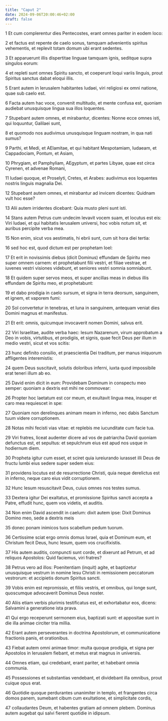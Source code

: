 ```yaml
---
title: "Caput 2"
date: 2024-09-06T20:00:46+02:00
draft: false
---
```



1 Et cum complerentur dies Pentecostes, erant omnes pariter in eodem loco:

2 et factus est repente de caelo sonus, tamquam advenientis spiritus vehementis, et replevit totam domum ubi erant sedentes.

3 Et apparuerunt illis dispertitae linguae tamquam ignis, seditque supra singulos eorum:

4 et repleti sunt omnes Spiritu sancto, et coeperunt loqui variis linguis, prout Spiritus sanctus dabat eloqui illis.

5 Erant autem in Ierusalem habitantes Iudaei, viri religiosi ex omni natione, quae sub caelo est.

6 Facta autem hac voce, convenit multitudo, et mente confusa est, quoniam audiebat unusquisque lingua sua illos loquentes.

7 Stupebant autem omnes, et mirabantur, dicentes: Nonne ecce omnes isti, qui loquuntur, Galilaei sunt,

8 et quomodo nos audivimus unusquisque linguam nostram, in qua nati sumus?

9 Parthi, et Medi, et AElamitae, et qui habitant Mespotamiam, Iudaeam, et Cappadociam, Pontum, et Asiam,

10 Phrygiam, et Pamphyliam, AEgyptum, et partes Libyae, quae est circa Cyrenen, et advenae Romani,

11 Iudaei quoque, et Proselyti, Cretes, et Arabes: audivimus eos loquentes nostris linguis magnalia Dei.

12 Stupebant autem omnes, et mirabantur ad invicem dicentes: Quidnam vult hoc esse?

13 Alii autem irridentes dicebant: Quia musto pleni sunt isti.

14 Stans autem Petrus cum undecim levavit vocem suam, et locutus est eis: Viri Iudaei, et qui habitatis Ierusalem universi, hoc vobis notum sit, et auribus percipite verba mea.

15 Non enim, sicut vos aestimatis, hi ebrii sunt, cum sit hora diei tertia:

16 sed hoc est, quod dictum est per prophetam Ioel:

17 Et erit in novissimis diebus (dicit Dominus) effundam de Spiritu meo super omnem carnem: et prophetabunt filii vestri, et filiae vestrae, et iuvenes vestri visiones videbunt, et seniores vestri somnia somniabunt.

18 Et quidem super servos meos, et super ancillas meas in diebus illis effundam de Spiritu meo, et prophetabunt:

19 et dabo prodigia in caelo sursum, et signa in terra deorsum, sanguinem, et ignem, et vaporem fumi:

20 Sol convertetur in tenebras, et luna in sanguinem, antequam veniat dies Domini magnus et manifestus.

21 Et erit: omnis, quicumque invocaverit nomen Domini, salvus erit.

22 Viri Israelitae, audite verba haec: Iesum Nazarenum, virum approbatum a Deo in vobis, virtutibus, et prodigiis, et signis, quae fecit Deus per illum in medio vestri, sicut et vos scitis:

23 hunc definito consilio, et praescientia Dei traditum, per manus iniquorum affligentes interemistis:

24 quem Deus suscitavit, solutis doloribus inferni, iuxta quod impossibile erat teneri illum ab eo.

25 David enim dicit in eum: Providebam Dominum in conspectu meo semper: quoniam a dextris est mihi ne commovear:

26 Propter hoc laetatum est cor meum, et exultavit lingua mea, insuper et caro mea requiescet in spe:

27 Quoniam non derelinques animam meam in inferno, nec dabis Sanctum tuum videre corruptionem.

28 Notas mihi fecisti vias vitae: et replebis me iucunditate cum facie tua.

29 Viri fratres, liceat audenter dicere ad vos de patriarcha David quoniam defunctus est, et sepultus: et sepulchrum eius est apud nos usque in hodiernum diem.

30 Propheta igitur cum esset, et sciret quia iureiurando iurasset illi Deus de fructu lumbi eius sedere super sedem eius:

31 providens locutus est de resurrectione Christi, quia neque derelictus est in inferno, neque caro eius vidit corruptionem.

32 Hunc Iesum resuscitavit Deus, cuius omnes nos testes sumus.

33 Dextera igitur Dei exaltatus, et promissione Spiritus sancti accepta a Patre, effudit hunc, quem vos videtis, et auditis.

34 Non enim David ascendit in caelum: dixit autem ipse: Dixit Dominus Domino meo, sede a dextris meis

35 donec ponam inimicos tuos scabellum pedum tuorum.

36 Certissime sciat ergo omnis domus Israel, quia et Dominum eum, et Christum fecit Deus, hunc Iesum, quem vos crucifixistis.

37 His autem auditis, compuncti sunt corde, et dixerunt ad Petrum, et ad reliquos Apostolos: Quid faciemus, viri fratres?

38 Petrus vero ad illos: Poenitentiam (inquit) agite, et baptizetur unusquisque vestrum in nomine Iesu Christi in remissionem peccatorum vestrorum: et accipietis donum Spiritus sancti.

39 Vobis enim est repromissio, et filiis vestris, et omnibus, qui longe sunt, quoscumque advocaverit Dominus Deus noster.

40 Aliis etiam verbis plurimis testificatus est, et exhortabatur eos, dicens: Salvamini a generatione ista prava.

41 Qui ergo receperunt sermonem eius, baptizati sunt: et appositae sunt in die illa animae circiter tria millia.

42 Erant autem perseverantes in doctrina Apostolorum, et communicatione fractionis panis, et orationibus.

43 Fiebat autem omni animae timor: multa quoque prodigia, et signa per Apostolos in Ierusalem fiebant, et metus erat magnus in universis.

44 Omnes etiam, qui credebant, erant pariter, et habebant omnia communia.

45 Possessiones et substantias vendebant, et dividebant illa omnibus, prout cuique opus erat.

46 Quotidie quoque perdurantes unanimiter in templo, et frangentes circa domos panem, sumebant cibum cum exultatione, et simplicitate cordis,

47 collaudantes Deum, et habentes gratiam ad omnem plebem. Dominus autem augebat qui salvi fierent quotidie in idipsum.

